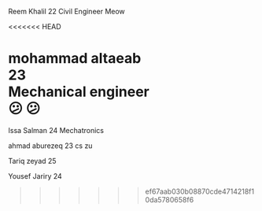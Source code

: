 Reem Khalil
22
Civil Engineer
Meow 

<<<<<<< HEAD


mohammad altaeab   
23    
Mechanical engineer   
😕 :confused:
=======
Issa Salman
24
Mechatronics


ahmad aburezeq 
23
cs
zu

Tariq zeyad
25


Yousef Jariry 
24
>>>>>>> ef67aab030b08870cde4714218f10da5780658f6
